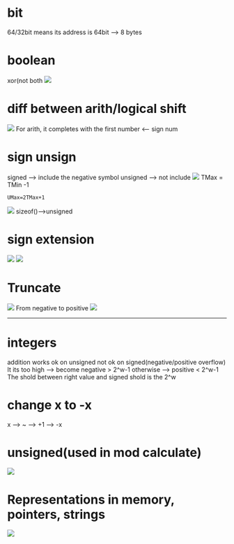 # bit
64/32bit means its address is 64bit --> 8 bytes
# boolean
xor(not both
![](https://i.imgur.com/LwBlLHZ.png)
# diff between arith/logical shift
![](https://i.imgur.com/v7couz5.png)
For arith, it completes with the first number <-- sign num
# sign unsign
signed --> include the negative symbol
unsigned --> not include
![](https://i.imgur.com/I5hdDvB.png)
 TMax = TMin -1
``` 
UMax=2TMax+1 
```
![](https://i.imgur.com/bl4nRks.png)
sizeof()-->unsigned
# sign extension
![](https://i.imgur.com/KrO5ht5.png)
![](https://i.imgur.com/O2F1zao.png)
# Truncate

![](https://i.imgur.com/lAqKakE.png)
From negative to positive
![](https://i.imgur.com/E8nE1tZ.png)

---

# integers
addition works ok on unsigned
	not ok on signed(negative/positive overflow)
	It its too high --> become negative > 2^w-1
	otherwise --> positive < 2^w-1
The shold between right value and signed shold is the 2^w
# change x to -x
x --> ~ --> +1 --> -x
# unsigned(used in mod calculate)
![](https://i.imgur.com/NmkxdSO.png)
# Representations in memory, pointers, strings
![](https://i.imgur.com/gfGwpM4.png)



